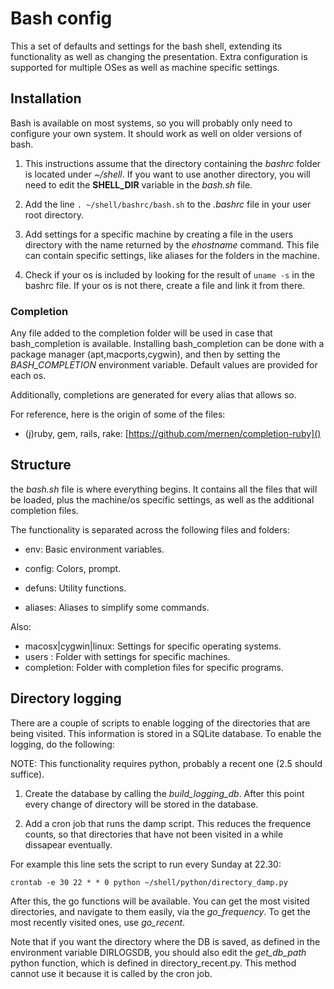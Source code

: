# Bash config

This a set of defaults and settings for the bash shell, extending its
functionality as well as changing the presentation. Extra
configuration is supported for multiple OSes as well as machine
specific settings.

## Installation

Bash is available on most systems, so you will probably only need to
configure your own system. It should work as well on older versions of
bash.

1. This instructions assume that the directory containing the _bashrc_
 folder is located under _~/shell_. If you want to use another
 directory, you will need to edit the __SHELL_DIR__ variable in the
 _bash.sh_ file.

2. Add the line `. ~/shell/bashrc/bash.sh` to the _.bashrc_ file in
your user root directory.

3. Add settings for a specific machine by creating a file in the users
directory with the name returned by the _ehostname_ command. This file
can contain specific settings, like aliases for the folders in the
machine.

4. Check if your os is included by looking for the result of `uname
-s` in the bashrc file. If your os is not there, create a file and
link it from there.

### Completion

Any file added to the completion folder will be used in case that
bash\_completion is available. Installing bash\_completion can be done
with a package manager (apt,macports,cygwin), and then by setting the
_BASH\_COMPLETION_ environment variable. Default values are provided
for each os.

Additionally, completions are generated for every alias that allows
so.

For reference, here is the origin of some of the files:

- (j)ruby, gem, rails, rake:
  [https://github.com/mernen/completion-ruby]()

## Structure

the _bash.sh_ file is where everything begins. It contains all the files
that will be loaded, plus the machine/os specific settings, as well as
the additional completion files.

The functionality is separated across the following files and folders:

* env: Basic environment variables.

* config: Colors, prompt.

* defuns: Utility functions.

* aliases: Aliases to simplify some commands.

Also:

* macosx|cygwin|linux: Settings for specific operating systems.
* users : Folder with settings for specific machines.
* completion: Folder with completion files for specific programs.

## Directory logging

There are a couple of scripts to enable logging of the directories
that are being visited. This information is stored in a SQLite
database. To enable the logging, do the following:

NOTE: This functionality requires python, probably a recent one (2.5
should suffice).

1. Create the database by calling the *build_logging_db*. After this
point every change of directory will be stored in the database.

2. Add a cron job that runs the damp script. This reduces the
frequence counts, so that directories that have not been visited in a
while dissapear eventually.

For example this line sets the script to run every Sunday at 22.30:

`crontab -e 30 22 * * 0 python ~/shell/python/directory_damp.py`

After this, the go functions will be available. You can get the most
visited directories, and navigate to them easily, via the
*go_frequency*. To get the most recently visited ones, use *go_recent*.

Note that if you want the directory where the DB is saved, as defined
in the environment variable DIRLOGSDB, you should also edit the
*get_db_path* python function, which is defined in
directory_recent.py. This method cannot use it because it is called by
the cron job.
